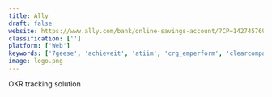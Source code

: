 ```yaml
---
title: Ally
draft: false 
website: https://www.ally.com/bank/online-savings-account/?CP=142745769;0&CONBRR
classification: ['']
platform: ['Web']
keywords: ['7geese', 'achieveit', 'atiim', 'crg_emperform', 'clearcompany', 'gtmhub', 'jira', 'peoplegoal', 'quantum_workplace', 'reviewsnap', 'trello', 'weekdone', 'workboard', 'workpath', 'workteam_okr_goal_management', 'pro_fit', 'productboard']
image: logo.png
---
```

OKR tracking solution